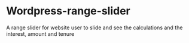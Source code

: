 # Wordpress-range-slider
A range slider for website user to slide and see the calculations and the interest, amount and tenure
